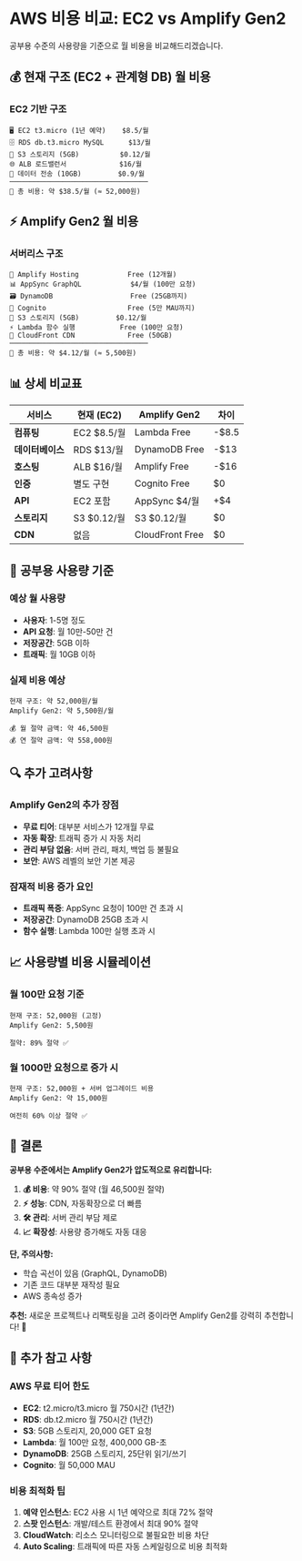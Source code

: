 # AWS 비용 비교: EC2 vs Amplify Gen2

공부용 수준의 사용량을 기준으로 월 비용을 비교해드리겠습니다.

## 💰 현재 구조 (EC2 + 관계형 DB) 월 비용

### EC2 기반 구조

```
🖥️ EC2 t3.micro (1년 예약)    $8.5/월
🗄️ RDS db.t3.micro MySQL      $13/월
📁 S3 스토리지 (5GB)          $0.12/월
🌐 ALB 로드밸런서             $16/월
📡 데이터 전송 (10GB)         $0.9/월
──────────────────────────────────
💸 총 비용: 약 $38.5/월 (≈ 52,000원)
```

## ⚡ Amplify Gen2 월 비용

### 서버리스 구조

```
🚀 Amplify Hosting            Free (12개월)
📊 AppSync GraphQL            $4/월 (100만 요청)
🗃️ DynamoDB                   Free (25GB까지)
🔐 Cognito                    Free (5만 MAU까지)
📁 S3 스토리지 (5GB)         $0.12/월
⚡ Lambda 함수 실행           Free (100만 요청)
📡 CloudFront CDN             Free (50GB)
──────────────────────────────────
💸 총 비용: 약 $4.12/월 (≈ 5,500원)
```

## 📊 상세 비교표

| 서비스           | 현재 (EC2)  | Amplify Gen2    | 차이  |
| ---------------- | ----------- | --------------- | ----- |
| **컴퓨팅**       | EC2 $8.5/월 | Lambda Free     | -$8.5 |
| **데이터베이스** | RDS $13/월  | DynamoDB Free   | -$13  |
| **호스팅**       | ALB $16/월  | Amplify Free    | -$16  |
| **인증**         | 별도 구현   | Cognito Free    | $0    |
| **API**          | EC2 포함    | AppSync $4/월   | +$4   |
| **스토리지**     | S3 $0.12/월 | S3 $0.12/월     | $0    |
| **CDN**          | 없음        | CloudFront Free | $0    |

## 🎯 공부용 사용량 기준

### 예상 월 사용량

- **사용자**: 1-5명 정도
- **API 요청**: 월 10만-50만 건
- **저장공간**: 5GB 이하
- **트래픽**: 월 10GB 이하

### 실제 비용 예상

```
현재 구조: 약 52,000원/월
Amplify Gen2: 약 5,500원/월

💰 월 절약 금액: 약 46,500원
💰 연 절약 금액: 약 558,000원
```

## 🔍 추가 고려사항

### Amplify Gen2의 추가 장점

- **무료 티어**: 대부분 서비스가 12개월 무료
- **자동 확장**: 트래픽 증가 시 자동 처리
- **관리 부담 없음**: 서버 관리, 패치, 백업 등 불필요
- **보안**: AWS 레벨의 보안 기본 제공

### 잠재적 비용 증가 요인

- **트래픽 폭증**: AppSync 요청이 100만 건 초과 시
- **저장공간**: DynamoDB 25GB 초과 시
- **함수 실행**: Lambda 100만 실행 초과 시

## 📈 사용량별 비용 시뮬레이션

### 월 100만 요청 기준

```
현재 구조: 52,000원 (고정)
Amplify Gen2: 5,500원

절약: 89% 절약 ✅
```

### 월 1000만 요청으로 증가 시

```
현재 구조: 52,000원 + 서버 업그레이드 비용
Amplify Gen2: 약 15,000원

여전히 60% 이상 절약 ✅
```

## 🎯 결론

**공부용 수준에서는 Amplify Gen2가 압도적으로 유리합니다:**

1. **💰 비용**: 약 90% 절약 (월 46,500원 절약)
2. **⚡ 성능**: CDN, 자동확장으로 더 빠름
3. **🛠️ 관리**: 서버 관리 부담 제로
4. **📈 확장성**: 사용량 증가해도 자동 대응

**단, 주의사항:**

- 학습 곡선이 있음 (GraphQL, DynamoDB)
- 기존 코드 대부분 재작성 필요
- AWS 종속성 증가

**추천:** 새로운 프로젝트나 리팩토링을 고려 중이라면 Amplify Gen2를 강력히 추천합니다! 💪

## 📝 추가 참고 사항

### AWS 무료 티어 한도

- **EC2**: t2.micro/t3.micro 월 750시간 (1년간)
- **RDS**: db.t2.micro 월 750시간 (1년간)
- **S3**: 5GB 스토리지, 20,000 GET 요청
- **Lambda**: 월 100만 요청, 400,000 GB-초
- **DynamoDB**: 25GB 스토리지, 25단위 읽기/쓰기
- **Cognito**: 월 50,000 MAU

### 비용 최적화 팁

1. **예약 인스턴스**: EC2 사용 시 1년 예약으로 최대 72% 절약
2. **스팟 인스턴스**: 개발/테스트 환경에서 최대 90% 절약
3. **CloudWatch**: 리소스 모니터링으로 불필요한 비용 차단
4. **Auto Scaling**: 트래픽에 따른 자동 스케일링으로 비용 최적화
